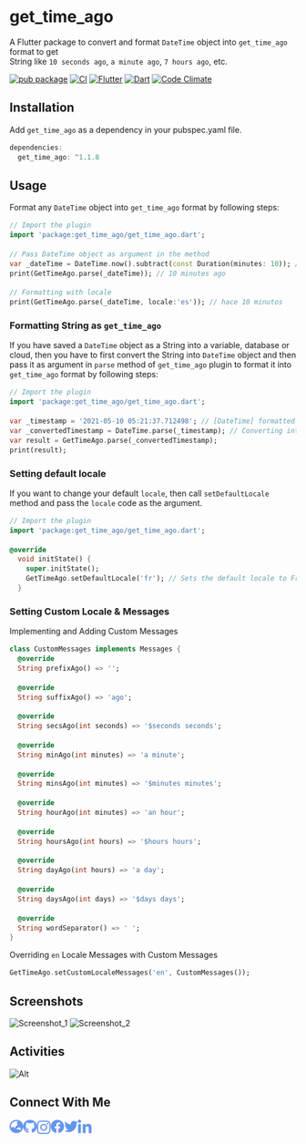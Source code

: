 # get_time_ago

A Flutter package to convert and format `DateTime` object into `get_time_ago` format to get  
String like `10 seconds ago`, `a minute ago`, `7 hours ago`, etc.

[![pub package](https://img.shields.io/pub/v/get_time_ago.svg)][pub]
[![CI](https://github.com/nixrajput/get-time-ago/workflows/CI/badge.svg)][pub]
[![Flutter](https://img.shields.io/badge/Flutter-3.3.0-blue.svg)](https://flutter.io/)
[![Dart](https://img.shields.io/badge/Dart-2.18.0-blue.svg)](https://www.dartlang.org/)
[![Code Climate](https://codeclimate.com/github/nixrajput/get-time-ago/badges/gpa.svg)](https://codeclimate.com/github/nixrajput/get-time-ago)

## Installation

Add `get_time_ago` as a dependency in your pubspec.yaml file.

```dart
dependencies:
  get_time_ago: ^1.1.8
```

## Usage

Format any `DateTime` object into `get_time_ago` format by following steps:

```dart
// Import the plugin
import 'package:get_time_ago/get_time_ago.dart';

// Pass DateTime object as argument in the method
var _dateTime = DateTime.now().subtract(const Duration(minutes: 10)); // [DateTime] object
print(GetTimeAgo.parse(_dateTime)); // 10 minutes ago

// Formatting with locale
print(GetTimeAgo.parse(_dateTime, locale:'es')); // hace 10 minutos
```

### Formatting String as `get_time_ago`

If you have saved a `DateTime` object as a String into a variable, database or cloud, then you have to
first convert the String into `DateTime` object and then pass it as argument in `parse` method of
`get_time_ago` plugin to format it into `get_time_ago` format by following steps:

```dart
// Import the plugin
import 'package:get_time_ago/get_time_ago.dart';

var _timestamp = '2021-05-10 05:21:37.712498'; // [DateTime] formatted as String.
var _convertedTimestamp = DateTime.parse(_timestamp); // Converting into [DateTime] object
var result = GetTimeAgo.parse(_convertedTimestamp); 
print(result);
```

### Setting default locale

If you want to change your default `locale`, then call `setDefaultLocale` method and pass the
`locale` code as the argument.

```dart
// Import the plugin
import 'package:get_time_ago/get_time_ago.dart';

@override
  void initState() {
    super.initState();
    GetTimeAgo.setDefaultLocale('fr'); // Sets the default locale to French
  }
```

### Setting Custom Locale & Messages

Implementing and Adding Custom Messages

```dart
class CustomMessages implements Messages {
  @override
  String prefixAgo() => '';

  @override
  String suffixAgo() => 'ago';

  @override
  String secsAgo(int seconds) => '$seconds seconds';

  @override
  String minAgo(int minutes) => 'a minute';

  @override
  String minsAgo(int minutes) => '$minutes minutes';

  @override
  String hourAgo(int minutes) => 'an hour';

  @override
  String hoursAgo(int hours) => '$hours hours';

  @override
  String dayAgo(int hours) => 'a day';

  @override
  String daysAgo(int days) => '$days days';

  @override
  String wordSeparator() => ' ';
}
```

Overriding `en` Locale Messages with Custom Messages

```dart
GetTimeAgo.setCustomLocaleMessages('en', CustomMessages());
```

## Screenshots

<img width="400" alt="Screenshot_1" src="https://raw.githubusercontent.com/nixrajput/get-time-ago/master/screenshots/get_time_ago_1.png" />
<img width="400" alt="Screenshot_2" src="https://raw.githubusercontent.com/nixrajput/get-time-ago/master/screenshots/get_time_ago_2.png" />

## Activities

![Alt](https://repobeats.axiom.co/api/embed/cbde7baa03c95d2e3261af1fa679d94570341b08.svg "Repobeats analytics image")

## Connect With Me

[<img align="left" alt="nixrajput | Website" width="24px" src="https://raw.githubusercontent.com/nixrajput/nixlab-files/master/images/icons/globe-icon.svg" />][website]

[<img align="left" alt="nixrajput | GitHub" width="24px" src="https://raw.githubusercontent.com/nixrajput/nixlab-files/master/images/icons/github-brands.svg" />][github]

[<img align="left" alt="nixrajput | Instagram" width="24px" src="https://raw.githubusercontent.com/nixrajput/nixlab-files/master/images/icons/instagram-brands.svg" />][instagram]

[<img align="left" alt="nixrajput | Facebook" width="24px" src="https://raw.githubusercontent.com/nixrajput/nixlab-files/master/images/icons/facebook-brands.svg" />][facebook]

[<img align="left" alt="nixrajput | Twitter" width="24px" src="https://raw.githubusercontent.com/nixrajput/nixlab-files/master/images/icons/twitter-brands.svg" />][twitter]

[<img align="left" alt="nixrajput | LinkedIn" width="24px" src="https://raw.githubusercontent.com/nixrajput/nixlab-files/master/images/icons/linkedin-in-brands.svg" />][linkedin]

[pub]: https://pub.dev/packages/get_time_ago
[github]: https://github.com/nixrajput
[website]: https://nixlab.co.in
[facebook]: https://facebook.com/nixrajput07
[twitter]: https://twitter.com/nixrajput07
[instagram]: https://instagram.com/nixrajput
[linkedin]: https://linkedin.com/in/nixrajput
